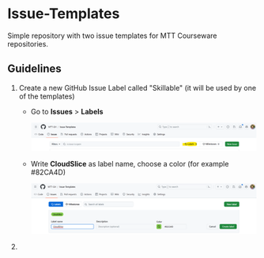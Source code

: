 # Issue-Templates
Simple repository with two issue templates for MTT Courseware repositories. 

## Guidelines

1. Create a new GitHub Issue Label called "Skillable" (it will be used by one of the templates)
    
    - Go to **Issues** > **Labels**

        ![Labels](media/labels.png)

    - Write **CloudSlice** as label name, choose a color (for example #82CA4D)

        ![new label](media/new%20label.png)

2. 

